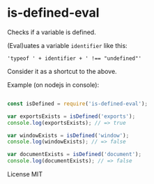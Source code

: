 # is-defined-eval

Checks if a variable is defined.

(Eval)uates a variable `identifier` like this: 

	'typeof ' + identifier + ' !== "undefined"'

Consider it as a shortcut to the above.

Example (on nodejs in console): 

~~~js

const isDefined = require('is-defined-eval');

var exportsExists = isDefined('exports');
console.log(exportsExists); // => true

var windowExists = isDefined('window');
console.log(windowExists); // => false

var documentExists = isDefined('document');
console.log(documentExists); // => false
~~~

License MIT
